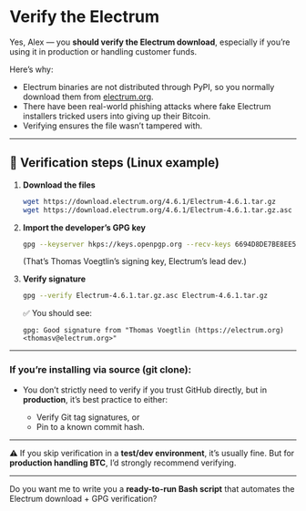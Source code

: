 # Verify the Electrum

Yes, Alex — you **should verify the Electrum download**, especially if you’re using it in production or handling customer funds.

Here’s why:

* Electrum binaries are not distributed through PyPI, so you normally download them from [electrum.org](https://electrum.org).
* There have been real-world phishing attacks where fake Electrum installers tricked users into giving up their Bitcoin.
* Verifying ensures the file wasn’t tampered with.

---

## 🔑 Verification steps (Linux example)

1. **Download the files**

   ```bash
   wget https://download.electrum.org/4.6.1/Electrum-4.6.1.tar.gz
   wget https://download.electrum.org/4.6.1/Electrum-4.6.1.tar.gz.asc
   ```

2. **Import the developer’s GPG key**

   ```bash
   gpg --keyserver hkps://keys.openpgp.org --recv-keys 6694D8DE7BE8EE5631BED9502BD5824B7F9470E6
   ```

   (That’s Thomas Voegtlin’s signing key, Electrum’s lead dev.)

3. **Verify signature**

   ```bash
   gpg --verify Electrum-4.6.1.tar.gz.asc Electrum-4.6.1.tar.gz
   ```

   ✅ You should see:

   ```
   gpg: Good signature from "Thomas Voegtlin (https://electrum.org) <thomasv@electrum.org>"
   ```

---

### If you’re installing via source (git clone):

* You don’t strictly need to verify if you trust GitHub directly, but in **production**, it’s best practice to either:

    * Verify Git tag signatures, or
    * Pin to a known commit hash.

---

⚠️ If you skip verification in a **test/dev environment**, it’s usually fine.
But for **production handling BTC**, I’d strongly recommend verifying.

---

Do you want me to write you a **ready-to-run Bash script** that automates the Electrum download + GPG verification?
